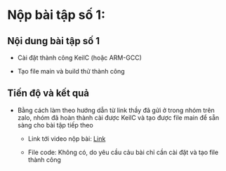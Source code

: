 # Nộp bài tập số 1:

## Nội dung bài tập số 1

- Cài đặt thành công KeilC (hoặc ARM-GCC)

- Tạo file main và build thử thành công

## Tiến độ và kết quả

- Bằng cách làm theo hướng dẫn từ link thầy đã gửi ở trong nhóm trên zalo, nhóm đã hoàn thành cài được KeilC và tạo được file main để sẵn sàng cho bài tập tiếp theo

	+ Link tới video nộp bài: [Link](https://drive.google.com/file/d/1V7XZP3MZ6i7XuQGZpHS8LMZdOHz7Yc4d/view?usp=drive_link)
	
	+ File code: Không có, do yêu cầu cảu bài chỉ cần cài đặt và tạo file thành công

